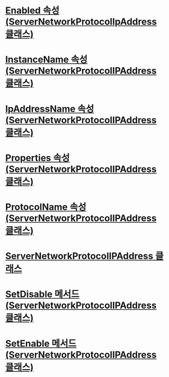 # [Enabled 속성 (ServerNetworkProtocolIpAddress 클래스)](enabled-property-servernetworkprotocolipaddress-class.md)
# [InstanceName 속성 (ServerNetworkProtocolIPAddress 클래스)](instancename-property-servernetworkprotocolipaddress-class.md)
# [IpAddressName 속성 (ServerNetworkProtocolIPAddress 클래스)](ipaddressname-property-servernetworkprotocolipaddress-class.md)
# [Properties 속성 (ServerNetworkProtocolIPAddress 클래스)](properties-property-servernetworkprotocolipaddress-class.md)
# [ProtocolName 속성 (ServerNetworkProtocolIPAddress 클래스)](protocolname-property-servernetworkprotocolipaddress-class.md)
# [ServerNetworkProtocolIPAddress 클래스](servernetworkprotocolipaddress-class.md)
# [SetDisable 메서드 (ServerNetworkProtocolIPAddress 클래스)](setdisable-method-servernetworkprotocolipaddress-class.md)
# [SetEnable 메서드 (ServerNetworkProtocolIPAddress 클래스)](setenable-method-servernetworkprotocolipaddress-class.md)
